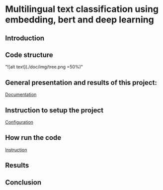 # Multilingual text classification using embedding, bert and deep learning

## Introduction

## Code structure
"![alt text](./doc/img/tree.png =50%)"

## General presentation and results of this project:
[Documentation](doc/DOC.md)

## Instruction to setup the project
[Configuration](doc/SETUP.md)

## How run the code
[Instruction](doc/INSTRUCTION.md)

## Results

## Conclusion
